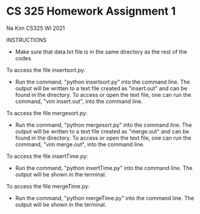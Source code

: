 # CS 325 Homework Assignment 1
Na Kim CS325 WI 2021

INSTRUCTIONS
- Make sure that data.txt file is in the same directory as the rest of the codes

To access the file insertsort.py:
- Run the command, "python insertsort.py" into the command line. The output will be written to a text file created as "insert.out" and can be found in the directory. To access or open the text file, one can run the command, "vim insert.out", into the command line. 

To access the file mergesort.py:
- Run the command, "python mergesort.py" into the command line. The output will be written to a text file created as "merge.out" and can be found in the directory. To access or open the text file, one can run the command, "vim merge.out", into the command line. 


To access the file insertTime.py:
- Run the command, "python insertTime.py" into the command line. The output will be shown in the terminal.

To access the file mergeTime.py:
- Run the command, "python mergeTime.py" into the command line. The output will be shown in the terminal.
